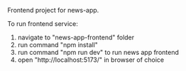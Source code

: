 Frontend project for news-app.

To run frontend service:

1. navigate to "news-app-frontend" folder
2. run command "npm install"
3. run command "npm run dev" to run news app frontend
4. open "http://localhost:5173/" in browser of choice
